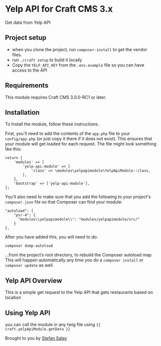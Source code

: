 # Yelp API for Craft CMS 3.x
Get data from Yelp API

## Project setup

- when you clone the project, run `composer-install` to get the vendor files.
- run `./craft setup` to build it locally
- Copy the `YELP_API_KEY` from the `.env.example` file so you can have access to the API



## Requirements

This module requires Craft CMS 3.0.0-RC1 or later.

## Installation

To install the module, follow these instructions.

First, you'll need to add the contents of the `app.php` file to your `config/app.php` (or just copy it there if it does not exist). This ensures that your module will get loaded for each request. The file might look something like this:
```
return [
    'modules' => [
        'yelp-api-module' => [
            'class' => \modules\yelpapimodule\YelpApiModule::class,
        ],
    ],
    'bootstrap' => ['yelp-api-module'],
];
```
You'll also need to make sure that you add the following to your project's `composer.json` file so that Composer can find your module:

    "autoload": {
        "psr-4": {
          "modules\\yelpapimodule\\": "modules/yelpapimodule/src/"
        }
    },

After you have added this, you will need to do:

    composer dump-autoload
 
 …from the project’s root directory, to rebuild the Composer autoload map. This will happen automatically any time you do a `composer install` or `composer update` as well.

## Yelp API Overview

This is a simple get request to the Yelp API that gets restaurants based 
on location

## Using Yelp API
you can call the module in any twig file using `{{ craft.yelpApiModule.getData }}`


Brought to you by [Stefan Salev](dzalev.com)
